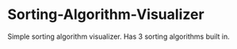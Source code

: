 # Sorting-Algorithm-Visualizer
Simple sorting algorithm visualizer. Has 3 sorting algorithms built in.
